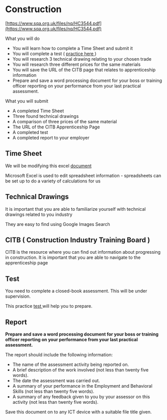 # Construction

[https://www.sqa.org.uk/files/nq/HC3544.pdf](https://www.sqa.org.uk/files/nq/HC3544.pdf)

What you will do

* You will learn how to complete a Time Sheet and submit it
* You will complete a test \( [practice ](https://goo.gl/forms/uMfgH7A4zWJCYlaR2)[here ](https://goo.gl/forms/uMfgH7A4zWJCYlaR2)\)
* You will research 3 technical drawing relating to your chosen trade
* You will research three different prices for the same materials
* You will save the URL of the CITB page that relates to apprenticeship information
* Prepare and save a word processing document for your boss or training officer reporting on your performance from your last practical assessment.

What you will submit

* A completed Time Sheet
* Three found technical drawings
* A comparison of three prices of the same material
* The URL of the CITB Apprenticeship Page
* A completed test
* A completed report to your employer

## Time Sheet

We will be modifying this excel [document](https://tutor.neocities.org/Time%20Sheet.xls)

Microsoft Excel is used to edit spreadsheet information - spreadsheets can be set up to do a variety of calculations for us

## Technical Drawings

It is important that you are able to familiarize yourself with technical drawings related to you industry

They are easy to find using Google Images Search

## CITB \( Construction Industry Training Board \)

CITB is the resource where you can find out information about progressing in construction. It is important that you are able to navigate to the apprenticeship page

## Test

You need to complete a closed-book assessment. This will be under supervision.

This practice [test ](https://goo.gl/forms/vTbklpCc5w8THR8j1)will help you to prepare.

## Report

**Prepare and save a word processing document for your boss or training officer reporting on your performance from your last practical assessment.**

The report should include the following information:

* The name of the assessment activity being reported on.
* A brief description of the work involved \(not less than twenty five words\).
* The date the assessment was carried out.
* A summary of your performance in the Employment and Behavioral Skills \(not less than twenty five words\).
* A summary of any feedback given to you by your assessor on this activity \(not less than twenty five words\).

Save this document on to any ICT device with a suitable file title given.

